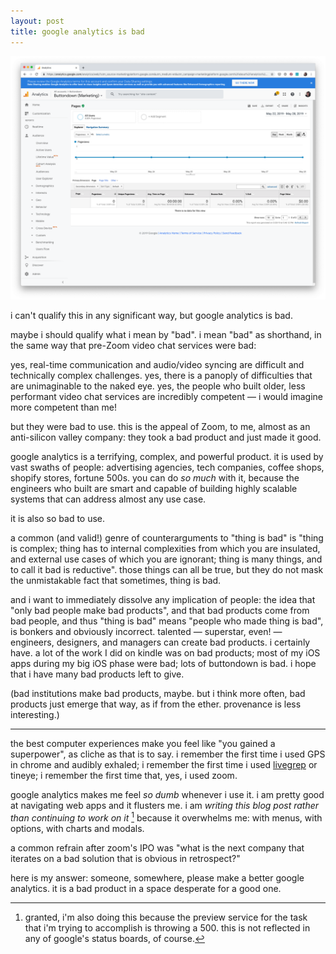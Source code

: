 ```yaml
---
layout: post
title: google analytics is bad
---
```

![](/img/uploads/screen-shot-2019-05-29-at-5.51.16-pm.png)

i can't qualify this in any significant way, but google analytics is bad.

maybe i should qualify what i mean by "bad".  i mean "bad" as shorthand, in the same way that pre-Zoom video chat services were bad:

yes, real-time communication and audio/video syncing are difficult and technically complex challenges. yes, there is a panoply of difficulties that are unimaginable to the naked eye. yes, the people who built older, less performant video chat services are incredibly competent — i would imagine more competent than me!

but they were bad to use.  this is the appeal of Zoom, to me, almost as an anti-silicon valley company: they took a bad product and just made it good.

google analytics is a terrifying, complex, and powerful product.  it is used by vast swaths of people: advertising agencies, tech companies, coffee shops, shopify stores, fortune 500s.  you can do _so much_ with it, because the engineers who built are smart and capable of building highly scalable systems that can address almost any use case.

it is also so bad to use.

a common (and valid!) genre of counterarguments to "thing is bad" is "thing is complex; thing has to internal complexities from which you are insulated, and external use cases of which you are ignorant; thing is many things, and to call it bad is reductive".  those things can all be true, but they do not mask the unmistakable fact that sometimes, thing is bad.

and i want to immediately dissolve any implication of people: the idea that "only bad people make bad products", and that bad products come from bad people, and thus "thing is bad" means "people who made thing is bad", is bonkers and obviously incorrect.  talented — superstar, even! — engineers, designers, and managers can create bad products.  i certainly have.  a lot of the work I did on kindle was on bad products; most of my iOS apps during my big iOS phase were bad; lots of buttondown is bad.  i hope that i have many bad products left to give.

(bad institutions make bad products, maybe.  but i think more often, bad products just emerge that way, as if from the ether.  provenance is less interesting.)

---

the best computer experiences make you feel like "you gained a superpower", as cliche as that is to say.  i remember the first time i used GPS in chrome and audibly exhaled; i remember the first time i used [livegrep](https://github.com/livegrep/livegrep) or tineye; i remember the first time that, yes, i used zoom.

google analytics makes me feel _so dumb_ whenever i use it.  i am pretty good at navigating web apps and it flusters me.  i am _writing this blog post rather than continuing to work on it_ [^1] because it overwhelms me: with menus, with options, with charts and modals.

a common refrain after zoom's IPO was "what is the next company that iterates on a bad solution that is obvious in retrospect?"

here is my answer: someone, somewhere, please make a better google analytics.  it is a bad product in a space desperate for a good one.

[^1]: granted, i'm also doing this because the preview service for the task that i'm trying to accomplish is throwing a 500.  this is not reflected in any of google's status boards, of course.
